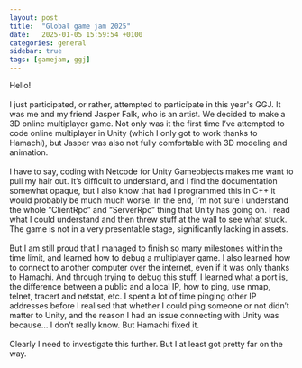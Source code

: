 ```yaml
---
layout: post
title:  "Global game jam 2025"
date:   2025-01-05 15:59:54 +0100
categories: general
sidebar: true
tags: [gamejam, ggj]
---
```

<div class="content-box">
Hello!
<br><br>
I just participated, or rather, attempted to participate in this year's GGJ. It was me and my friend Jasper Falk, who is an artist. We decided to make a 3D online multiplayer game. Not only was it the first time I’ve attempted to code online multiplayer in Unity (which I only got to work thanks to Hamachi), but Jasper was also not fully comfortable with 3D modeling and animation.
<br><br>
I have to say, coding with Netcode for Unity Gameobjects makes me want to pull my hair out. It’s difficult to understand, and I find the documentation somewhat opaque, but I also know that had I programmed this in C++ it would probably be much much worse. In the end, I’m not sure I understand the whole “ClientRpc” and “ServerRpc” thing that Unity has going on. I read what I could understand and then threw stuff at the wall to see what stuck. The game is not in a very presentable stage, significantly lacking in assets.
<br><br>
But I am still proud that I managed to finish so many milestones within the time limit, and learned how to debug a multiplayer game. I also learned how to connect to another computer over the internet, even if it was only thanks to Hamachi. And through trying to debug this stuff, I learned what a port is, the difference between a public and a local IP, how to ping, use nmap, telnet, tracert and netstat, etc. I spent a lot of time pinging other IP addresses before I realised that whether I could ping someone or not didn’t matter to Unity, and the reason I had an issue connecting with Unity was because… I don’t really know. But Hamachi fixed it.
<br><br>
Clearly I need to investigate this further. But I at least got pretty far on the way.
<br><br>
